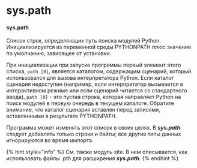 # sys.path

#### sys.path

Список строк, определяющих путь поиска модулей Python. Инициализируется из переменной среды PYTHONPATH плюс значение по умолчанию, зависящее от установки.

При инициализации при запуске программы первый элемент этого списка, `path [0]`, является каталогом, содержащим сценарий, который использовался для вызова интерпретатора Python. Если каталог сценария недоступен \(например, если интерпретатор вызывается в интерактивном режиме или если сценарий читается со стандартного ввода\), `path [0]` - это пустая строка, которая направляет Python на поиск модулей в первую очередь в текущем каталоге. Обратите внимание, что каталог сценария вставлен перед записями, вставленными в результате PYTHONPATH.

Программа может изменять этот список в своих целях. В _**sys.path**_ следует добавлять только строки и байты; все другие типы данных игнорируются во время импорта.

{% hint style="info" %}
См. также модуль site. В нем описывается, как использовать файлы .pth для расширения _**sys.path**_.
{% endhint %}

